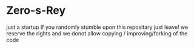 # Zero-s-Rey
just a startup
If you randomly stumble upon this repositary just leave! we reserve the rights and we donot allow copying / improving/forking of the code
